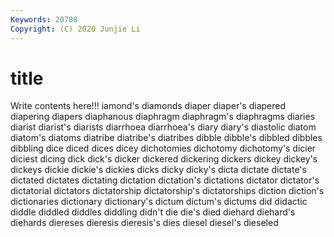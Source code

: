 ```yaml
---
Keywords: 20788
Copyright: (C) 2020 Junjie Li
---
```


# title

Write contents here!!!
iamond's 
diamonds
diaper 
diaper's 
diapered 
diapering 
diapers 
diaphanous 
diaphragm 
diaphragm's 
diaphragms 
diaries
diarist 
diarist's 
diarists 
diarrhoea 
diarrhoea's 
diary 
diary's 
diastolic 
diatom 
diatom's
diatoms 
diatribe 
diatribe's 
diatribes 
dibble 
dibble's 
dibbled 
dibbles 
dibbling 
dice
diced 
dices 
dicey 
dichotomies 
dichotomy 
dichotomy's 
dicier 
diciest 
dicing 
dick
dick's 
dicker 
dickered 
dickering 
dickers 
dickey 
dickey's 
dickeys 
dickie 
dickie's
dickies 
dicks 
dicky 
dicky's 
dicta 
dictate 
dictate's 
dictated 
dictates 
dictating
dictation 
dictation's 
dictations 
dictator 
dictator's 
dictatorial 
dictators 
dictatorship 
dictatorship's 
dictatorships
diction 
diction's 
dictionaries 
dictionary 
dictionary's 
dictum 
dictum's 
dictums 
did 
didactic
diddle 
diddled 
diddles 
diddling 
didn't 
die 
die's 
died 
diehard 
diehard's
diehards 
diereses 
dieresis 
dieresis's 
dies 
diesel 
diesel's 
dieseled 
